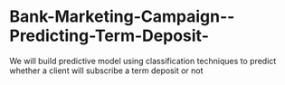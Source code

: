 # Bank-Marketing-Campaign--Predicting-Term-Deposit-
We will build predictive model using classification techniques to predict whether a client will subscribe a term deposit or not
